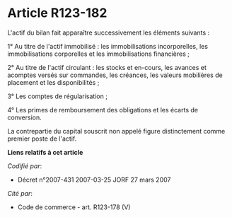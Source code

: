 # Article R123-182

L'actif du bilan fait apparaître successivement les éléments suivants :

1° Au titre de l'actif immobilisé : les immobilisations incorporelles, les immobilisations corporelles et les immobilisations
financières ;

2° Au titre de l'actif circulant : les stocks et en-cours, les avances et acomptes versés sur commandes, les créances, les
valeurs mobilières de placement et les disponibilités ;

3° Les comptes de régularisation ;

4° Les primes de remboursement des obligations et les écarts de conversion.

La contrepartie du capital souscrit non appelé figure distinctement comme premier poste de l'actif.

**Liens relatifs à cet article**

_Codifié par_:

  - Décret n°2007-431 2007-03-25 JORF 27 mars 2007

_Cité par_:

  - Code de commerce - art. R123-178 (V)
